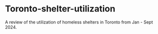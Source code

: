 # Toronto-shelter-utilization
A review of the utilization of homeless shelters in Toronto from Jan - Sept 2024.
